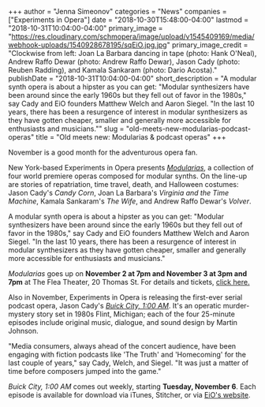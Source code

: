 +++
author = "Jenna Simeonov"
categories = "News"
companies = ["Experiments in Opera"]
date = "2018-10-30T15:48:00-04:00"
lastmod = "2018-10-31T10:04:00-04:00"
primary_image = "https://res.cloudinary.com/schmopera/image/upload/v1545409169/media/webhook-uploads/1540928678195/sqEiO.jpg.jpg"
primary_image_credit = "Clockwise from left: Joan La Barbara dancing in tape (photo: Hank O'Neal), Andrew Raffo Dewar (photo: Andrew Raffo Dewar), Jason Cady (photo: Reuben Radding), and Kamala Sankaram (photo: Dario Acosta)."
publishDate = "2018-10-31T10:04:00-04:00"
short_description = "A modular synth opera is about a hipster as you can get: &quot;Modular synthesizers have been around since the early 1960s but they fell out of favor in the 1980s,&quot; say Cady and EiO founders Matthew Welch and Aaron Siegel. &quot;In the last 10 years, there has been a resurgence of interest in modular synthesizers as they have gotten cheaper, smaller and generally more accessible for enthusiasts and musicians.&quot;"
slug = "old-meets-new-modularias-podcast-operas"
title = "Old meets new: Modularias &amp; podcast operas"
+++

November is a good month for the adventurous opera fan.

New York-based Experiments in Opera presents [*Modularias*](http://experimentsinopera.com/modularias), a collection of four world premiere operas composed for modular synths. On the line-up are stories of repatriation, time travel, death, and Halloween costumes: Jason Cady's *Candy Corn*, Joan La Barbara's *Virginia and the Time Machine*, Kamala Sankaram's *The Wife*, and Andrew Raffo Dewar's *Volver*.

A modular synth opera is about a hipster as you can get: "Modular synthesizers have been around since the early 1960s but they fell out of favor in the 1980s," say Cady and EiO founders Matthew Welch and Aaron Siegel. "In the last 10 years, there has been a resurgence of interest in modular synthesizers as they have gotten cheaper, smaller and generally more accessible for enthusiasts and musicians."

*Modularias* goes up on **November 2 at 7pm and November 3 at 3pm and 7pm** at The Flea Theater, 20 Thomas St. For details and tickets, [click here.](http://experimentsinopera.com/portfolio-item/modularias/)

Also in November, Experiments in Opera is releasing the first-ever serial podcast opera, Jason Cady's [*Buick City, 1:00 AM*](http://experimentsinopera.com/portfolio-item/podcast-opera/). It's an operatic murder-mystery story set in 1980s Flint, Michigan; each of the four 25-minute episodes include original music, dialogue, and sound design by Martin Johnson.

"Media consumers, always ahead of the concert audience, have been engaging with fiction podcasts like 'The Truth' and 'Homecoming' for the last couple of years," say Cady, Welch, and Siegel. "It was just a matter of time before composers jumped into the game."

*Buick City, 1:00 AM* comes out weekly, starting **Tuesday, November 6**. Each episode is available for download via iTunes, Stitcher, or via [EiO's website](http://experimentsinopera.com/portfolio-item/podcast-opera/).
